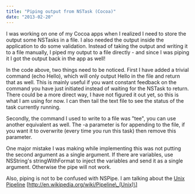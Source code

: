 ```yaml
---
title: "Piping output from NSTask (Cocoa)"
date: "2013-02-20"
---
```


I was working on one of my Cocoa apps when I realized I need to store the output some NSTasks in a file. I also needed the output inside the application to do some validation. Instead of taking the output and writing it to a file manually, I piped my output to a file directly - and since I was piping it I got the output back in the app as well!

<script src="https://gist.github.com/mashhoodr/4996940.js"></script>

In the code above, two things need to be noticed. First I have added a trivial command (echo Hello), which will only output Hello in the file and return that as well. This is mainly useful if you want constant feedback on the command you have just initiated instead of waiting for the NSTask to return. There could be a more direct way, I have not figured it out yet, so this is what I am using for now. I can then tail the text file to see the status of the task currently running.

Secondly, the command I used to write to a file was "tee", you can use another equivalent as well. The -a parameter is for appending to the file, if you want it to overwrite (every time you run this task) then remove this parameter.

One major mistake I was making while implementing this was not putting the second argument as a single argument. If there are variables, use NSString's stringWithFormat to inject the variables and send it as a single argument. Otherwise the pipe will not work.

Also, piping is not to be confused with NSPipe. I am talking about the [Unix Pipeline](<http://en.wikipedia.org/wiki/Pipeline_(Unix)>) \[http://en.wikipedia.org/wiki/Pipeline\_(Unix)\]
